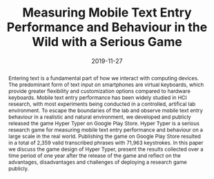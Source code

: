 ---
abstract: Entering text is a fundamental part of how we interact with computing devices.
  The predominant form of text input on smartphones are virtual keyboards, which provide
  greater flexibility and customization options compared to hardware keyboards. Mobile
  text entry performance has been widely studied in HCI research, with most experiments
  being conducted in a controlled, artifical lab environment. To escape the boundaries
  of the lab and observe mobile text entry behaviour in a realistic and natural environment,
  we developed and publicly released the game Hyper Typer on Google Play Store. Hyper
  Typer is a serious research game for measuring mobile text entry performance and
  behaviour on a large scale in the real world. Publishing the game on Google Play
  Store resulted in a total of 2,359 valid transcribed phrases with 71,963 keystrokes.
  In this paper we discuss the game design of Hyper Typer, present the results collected
  over a time period of one year after the release of the game and reflect on the
  advantages, disadvantages and challenges of deploying a research game publicly.
authors:
- Christoph Wimmer
- Richard Schlögl
- Karin Kappel
- Thomas Grechenig
date: '2019-11-27'
featured: false
links:
- name: Publik
  url: https://publik.tuwien.ac.at/showentry.php?ID=284697&lang=2
publication: 'Talk: 18th International Conference on Mobile and Ubiquitous Multimedia
  (MUM ''19), Pisa, Italy; 11-27-2019 - 11-29-2019; in: "Proceedings of the 18th International
  Conference on Mobile and Ubiquitous Multimedia", ACM New York, NY, USA, 8 (2019),
  ISBN: 978-1-4503-7624-2; 1 - 11'
publication_types:
- '1'
publishDate: '2019-11-27'
title: Measuring Mobile Text Entry Performance and Behaviour in the Wild with a Serious
  Game
url_pdf: ''
---